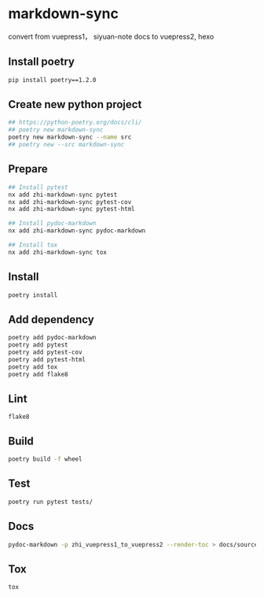 # markdown-sync

convert from vuepress1， siyuan-note docs to vuepress2, hexo

## Install poetry

```bash
pip install poetry==1.2.0
```

## Create new python project

```bash
## https://python-poetry.org/docs/cli/
## poetry new markdown-sync
poetry new markdown-sync --name src
## poetry new --src markdown-sync
```

## Prepare

```bash
## Install pytest
nx add zhi-markdown-sync pytest
nx add zhi-markdown-sync pytest-cov
nx add zhi-markdown-sync pytest-html

## Install pydoc-markdown
nx add zhi-markdown-sync pydoc-markdown

## Install tox
nx add zhi-markdown-sync tox
```

## Install

```bash
poetry install
```

## Add dependency

```bash
poetry add pydoc-markdown
poetry add pytest
poetry add pytest-cov
poetry add pytest-html
poetry add tox
poetry add flake8
```

## Lint

```
flake8
```

## Build

```bash
poetry build -f wheel
```

## Test

```bash
poetry run pytest tests/
```

## Docs

```bash
pydoc-markdown -p zhi_vuepress1_to_vuepress2 --render-toc > docs/source/api.md
```

## Tox

```bash
tox
```